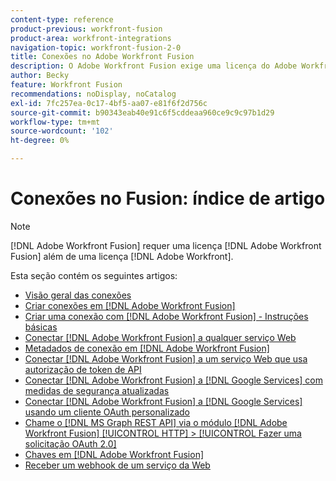 ```yaml
---
content-type: reference
product-previous: workfront-fusion
product-area: workfront-integrations
navigation-topic: workfront-fusion-2-0
title: Conexões no Adobe Workfront Fusion
description: O Adobe Workfront Fusion exige uma licença do Adobe Workfront Fusion, além de uma licença do Adobe Workfront.
author: Becky
feature: Workfront Fusion
recommendations: noDisplay, noCatalog
exl-id: 7fc257ea-0c17-4bf5-aa07-e81f6f2d756c
source-git-commit: b90343eab40e91c6f5cddeaa960ce9c9c97b1d29
workflow-type: tm+mt
source-wordcount: '102'
ht-degree: 0%

---
```


# Conexões no Fusion: índice de artigo

<!-- Audited: 3/2024-->

>[!NOTE]
>
>[!DNL Adobe Workfront Fusion] requer uma licença [!DNL Adobe Workfront Fusion] além de uma licença [!DNL Adobe Workfront].

Esta seção contém os seguintes artigos:

* [Visão geral das conexões](../../workfront-fusion/connections/about-connecting-wf-fusion-to-app-or-service.md)
* [Criar conexões em  [!DNL Adobe Workfront Fusion]](../../workfront-fusion/connections/connection-instruction-toc.md)
* [Criar uma conexão com  [!DNL Adobe Workfront Fusion] - Instruções básicas](../../workfront-fusion/connections/connect-to-fusion-general.md)
* [Conectar  [!DNL Adobe Workfront Fusion]  a qualquer serviço Web](../../workfront-fusion/connections/connect-wf-fusion-to-any-web-service.md)
* [Metadados de conexão em  [!DNL Adobe Workfront Fusion]](/help/quicksilver/workfront-fusion/connections/connection-metadata.md)
* [Conectar  [!DNL Adobe Workfront Fusion]  a um serviço Web que usa autorização de token de API](../../workfront-fusion/connections/connect-wf-web-service-uses-api-token-auth.md)
* [Conectar [!DNL Adobe Workfront Fusion] a [!DNL Google Services] com medidas de segurança atualizadas](../../workfront-fusion/connections/connect-to-google-with-new-security-measures.md)
* [Conectar [!DNL Adobe Workfront Fusion] a [!DNL Google Services] usando um cliente OAuth personalizado](../../workfront-fusion/connections/connect-fusion-to-google-using-oauth.md)
* [Chame o [!DNL MS Graph REST API] via o módulo [!DNL Adobe Workfront Fusion] [!UICONTROL HTTP] > [!UICONTROL Fazer uma solicitação OAuth 2.0]](../../workfront-fusion/connections/call-the-ms-graph-rest-api.md)
* [Chaves em  [!DNL Adobe Workfront Fusion]](../../workfront-fusion/connections/keys.md)
* [Receber um webhook de um serviço da Web](../../workfront-fusion/connections/receive-a-webhook-from-a-web-service.md)
